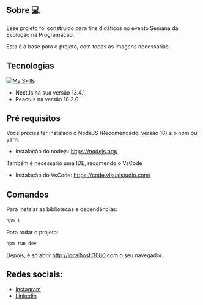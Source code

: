 ## Sobre 💻

Esse projeto foi construído para fins didáticos no evento Semana da Evolução na Programação.

Esta é a base para o projeto, com todas as imagens necessárias.

## Tecnologias
[![My Skills](https://skillicons.dev/icons?i=html,css,js,react,nextjs)](https://skillicons.dev)
- NextJs na sua versão 13.4.1
- ReactJs na versão 18.2.0

## Pré requisitos

Você precisa ter instalado o NodeJS (Recomendado: versão 18) e o npm ou yarn.
- Instalação do nodejs: https://nodejs.org/

Também é necessário uma IDE, recomendo o VsCode
- Instalação do VsCode: https://code.visualstudio.com/

## Comandos

Para instalar as bibliotecas e dependências:

```bash
npm i
```

Para rodar o projeto:

```bash
npm run dev
```

Depois, é só abrir [http://localhost:3000](http://localhost:3000) com o seu navegador.

## Redes sociais:

- [Instagram](https://www.instagram.com/eu.lizsouza/)
- [Linkedin](https://www.linkedin.com/in/larissa-souza-26591914b)

